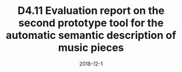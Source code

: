 ---
type: "document"
title:  "D4.11 Evaluation report on the second prototype tool for the automatic semantic description of music pieces"
date: 2018-12-1
download_link: "/assets/files/AC-WP4-QMUL-D4.11%20Evaluation%20report%20on%20the%20second%20prototype%20tool%20for%20the%20automatic%20semantic%20description%20of%20music%20pieces.pdf"
license: CC-BY 4.0
---